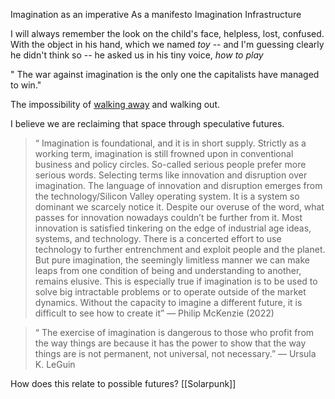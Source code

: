 
Imagination as an imperative 
As a manifesto 
Imagination Infrastructure 

I will always remember the look on the child's face, helpless, lost, confused. 
With the object in his hand, which we named *toy* -- and I'm guessing clearly he didn't think so -- he asked us in his tiny voice, *how to play*

" The war against imagination is the only one the capitalists have managed to win."

The impossibility of [walking away](https://www.goodreads.com/book/show/40604388-walkaway) and walking out. 

I believe we are reclaiming that space through speculative futures. 

> “ Imagination is foundational, and it is in short supply. Strictly as a working term, imagination is still frowned upon in conventional business and policy circles. So-called serious people prefer more serious words. Selecting terms like innovation and disruption over imagination. The language of innovation and disruption emerges from the technology/Silicon Valley operating system. It is a system so dominant we scarcely notice it. Despite our overuse of the word, what passes for innovation nowadays couldn’t be further from it. Most innovation is satisfied tinkering on the edge of industrial age ideas, systems, and technology. There is a concerted effort to use technology to further entrenchment and exploit people and the planet. But pure imagination, the seemingly limitless manner we can make leaps from one condition of being and understanding to another, remains elusive. This is especially true if imagination is to be used to solve big intractable problems or to operate outside of the market dynamics. Without the capacity to imagine a different future, it is difficult to see how to create it” — Philip McKenzie (2022)

>“ The exercise of imagination is dangerous to those who profit from the way things are because it has the power to show that the way things are is not permanent, not universal, not necessary.” — Ursula K. LeGuin

How does this relate to possible futures?
[[Solarpunk]] 